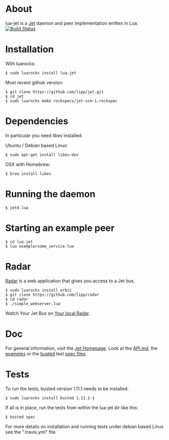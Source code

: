 # About

lua-jet is a [Jet](http://jetbus.io) daemon and peer implementation written in Lua.
[![Build Status](https://travis-ci.org/lipp/lua-jet.png?branch=master)](https://travis-ci.org/lipp/lua-jet/builds)

# Installation

With luarocks:

    $ sudo luarocks install lua-jet

Most recent github version:

    $ git clone https://github.com/lipp/jet.git
    $ cd jet
    $ sudo luarocks make rockspecs/jet-scm-1.rockspec

# Dependencies

In particular you need libev installed.

Ubuntu / Debian based Linux:

    $ sudo apt-get install libev-dev

OSX with Homebrew:

    $ brew install libev


# Running the daemon

    $ jetd.lua

# Starting an example peer

    $ cd lua-jet
    $ lua example/some_service.lua

# Radar

[Radar](http://github.com/lipp/radar) is a web application that gives you access to a Jet bus.

    $ sudo luarocks install orbit
    $ git clone https://github.com/lipp/radar
    $ cd radar
    $ ./simple_webserver.lua

Watch Your Jet Bus on [Your local Radar](http://localhost:8080).

# Doc

For general information, visit the [Jet Homepage](http://jetbus.io). Look at the [API.md](https://github.com/lipp/lua-jet/blob/master/API.md), the [examples](https://github.com/lipp/lua-jet/tree/master/examples) or the [busted](https://github.com/olivine-labs/busted) test [spec files](https://github.com/lipp/lua-jet/tree/master/spec).

# Tests

To run the tests, busted version 1.11.1  needs to be installed:

    $ sudo luarocks install busted 1.11.1-1

If all is in place, run the tests from within the lua-jet dir like this:

    $ busted spec

For more details on installation and running tests under debian based Linux
see the ".travis.yml" file.
